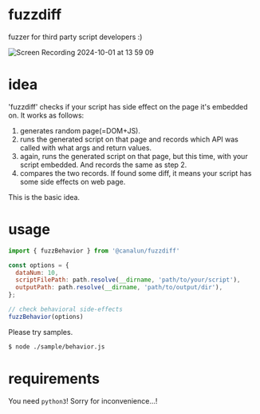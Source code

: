 # fuzzdiff 
fuzzer for third party script developers :)

![Screen Recording 2024-10-01 at 13 59 09](https://github.com/user-attachments/assets/2b113870-3536-45f2-ac45-ec1caf83c4d1)

# idea

'fuzzdiff' checks if your script has side effect on the page it's embedded on.
It works as follows:

1. generates random page(=DOM+JS).
2. runs the generated script on that page and records which API was called with what args and return values.
3. again, runs the generated script on that page, but this time, with your script embedded. And records the same as step 2.
4. compares the two records. If found some diff, it means your script has some side effects on web page.

This is the basic idea.

# usage

```js
import { fuzzBehavior } from '@canalun/fuzzdiff'

const options = {
  dataNum: 10,
  scriptFilePath: path.resolve(__dirname, 'path/to/your/script'),
  outputPath: path.resolve(__dirname, 'path/to/output/dir'),
};

// check behavioral side-effects
fuzzBehavior(options)
```

Please try samples.
```bash
$ node ./sample/behavior.js
```

# requirements

You need `python3`! Sorry for inconvenience...!
